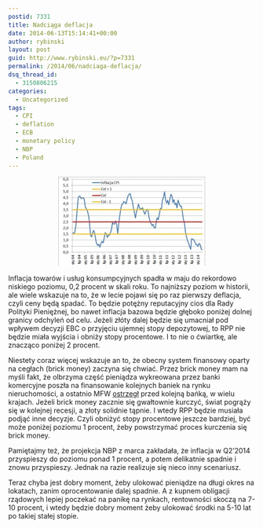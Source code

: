 ```yaml
---
postid: 7331
title: Nadciąga deflacja
date: 2014-06-13T15:14:41+00:00
author: rybinski
layout: post
guid: http://www.rybinski.eu/?p=7331
permalink: /2014/06/nadciaga-deflacja/
dsq_thread_id:
  - 3150806215
categories:
  - Uncategorized
tags:
  - CPI
  - deflation
  - ECB
  - monetary policy
  - NBP
  - Poland
---
```

<p style="text-align: center;">
  <a href="/uploads/2014/06/inflacja_CPI.jpg"><img class="size-medium wp-image-7332 aligncenter" title="inflacja_CPI" src="/uploads/2014/06/inflacja_CPI-300x181.jpg" alt="" width="300" height="181" /></a>
</p>

Inflacja towarów i usług konsumpcyjnych spadła w maju do rekordowo niskiego poziomu, 0,2 procent w skali roku. To najniższy poziom w historii, ale wiele wskazuje na to, że w lecie pojawi się po raz pierwszy deflacja, czyli ceny będą spadać. To będzie potężny reputacyjny cios dla Rady Polityki Pieniężnej, bo nawet inflacja bazowa będzie głęboko poniżej dolnej granicy odchyleń od celu. Jeżeli złóty dalej będzie się umacniał pod wpływem decyzji EBC o przyjęciu ujemnej stopy depozytowej, to RPP nie będzie miała wyjścia i obniży stopy procentowe. I to nie o ćwiartkę, ale znacząco poniżej 2 procent.

Niestety coraz więcej wskazuje an to, że obecny system finansowy oparty na cegłach (brick money) zaczyna się chwiać. Przez brick money mam na myśli fakt, że olbrzyma część pieniądza wykreowana przez banki komercyjne poszła na finansowanie kolejnych baniek na rynku nieruchomości, a ostatnio MFW [ostrzegł](http://www.parkiet.com/artykul/1376021.html?print=tak) przed kolejną bańką, w wielu krajach. Jeżeli brick money zacznie się gwałtownie kurczyć, świat pogrąży się w kolejnej recesji, a złoty solidnie tąpnie. I wtedy RPP będzie musiała podjąć inne decyzje. Czyli obniżyć stopy procentowe jeszcze bardziej, być może poniżej poziomu 1 procent, żeby powstrzymać proces kurczenia się brick money.

Pamiętajmy też, że projekcja NBP z marca zakładała, że inflacja w Q2’2014 przyspieszy do poziomu ponad 1 procent, a potem delikatnie spadnie i znowu przyspieszy. Jednak na razie realizuje się nieco inny scenariusz.

Teraz chyba jest dobry moment, żeby ulokować pieniądze na długi okres na lokatach, zanim oprocentowanie dalej spadnie. A z kupnem obligacji rządowych lepiej poczekać na panikę na rynkach, rentowności skoczą na 7-10 procent, i wtedy będzie dobry moment żeby ulokować środki na 5-10 lat po takiej stałej stopie.
